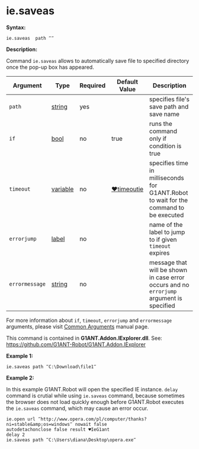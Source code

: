 # ie.saveas

**Syntax:**

```G1ANT
ie.saveas  path ‴‴ 
```

**Description:**

Command `ie.saveas` allows to automatically save file to specified directory once the pop-up box has appeared.

| Argument | Type | Required | Default Value | Description |
| -------- | ---- | -------- | ------------- | ----------- |
|`path`| [string](https://github.com/G1ANT-Robot/G1ANT.Manual/blob/master/G1ANT-Language/Structures/string.md) | yes | | specifies file's save path and save name |
|`if`| [bool](https://github.com/G1ANT-Robot/G1ANT.Manual/blob/master/G1ANT-Language/Structures/bool.md) | no | true | runs the command only if condition is true |
|`timeout`| [variable](https://github.com/G1ANT-Robot/G1ANT.Manual/blob/master/G1ANT-Language/Special-Characters/variable.md) | no | [♥timeoutie](https://github.com/G1ANT-Robot/G1ANT.Manual/blob/master/G1ANT-Language/Variables/Special-Variables.md) | specifies time in milliseconds for G1ANT.Robot to wait for the command to be executed |
|`errorjump` | [label](https://github.com/G1ANT-Robot/G1ANT.Manual/blob/master/G1ANT-Language/Structures/label.md) | no | | name of the label to jump to if given `timeout` expires |
|`errormessage`| [string](https://github.com/G1ANT-Robot/G1ANT.Manual/blob/master/G1ANT-Language/Structures/string.md) | no |  | message that will be shown in case error occurs and no `errorjump` argument is specified |

For more information about `if`, `timeout`, `errorjump` and `errormessage` arguments, please visit [Common Arguments](https://github.com/G1ANT-Robot/G1ANT.Manual/blob/master/G1ANT-Language/Common-Arguments.md)  manual page.

This command is contained in **G1ANT.Addon.IExplorer.dll**.
See: https://github.com/G1ANT-Robot/G1ANT.Addon.IExplorer

**Example 1:**

```G1ANT
ie.saveas path ‴C:\Download\file1‴
```

 

**Example 2:**

In this example G1ANT.Robot will open the specified IE instance. `delay` command is crutial while using `ie.saveas` command, because sometimes the browser does not load quickly enough before G1ANT.Robot executes the  `ie.saveas` command, which may cause an error occur.

```G1ANT
ie.open url ‴http://www.opera.com/pl/computer/thanks?ni=stable&amp;os=windows‴ nowait false 
autodetachonclose false result ♥IeG1ant
delay 2
ie.saveas path ‴C:\Users\diana\Desktop\opera.exe‴
```
